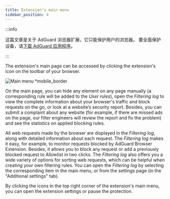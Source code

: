 ```yaml
---
title: Extension’s main menu
sidebar_position: 4
---
```


:::info

这篇文章是关于 AdGuard 浏览器扩展，它只能保护用户的浏览器。 要全面保护设备，请[下载 AdGuard 应用程序](https://agrd.io/download-kb-adblock)。

:::

The extension's main page can be accessed by clicking the extension's icon on the toolbar of your browser.

![Main menu \*mobile\_border](https://cdn.adtidy.org/content/Kb/ad_blocker/browser_extension/ad_blocker_browser_extension_main.png)

On the main page, you can hide any element on any page manually (a corresponding rule will be added to the _User rules_), open the _Filtering log_ to view the complete information about your browser's traffic and block requests on the go, or look at a website’s security report. Besides, you can submit a complaint about any website (for example, if there are missed ads on the page, our filter engineers will review the report and fix the problem) and see the statistics on applied blocking rules.

All web requests made by the browser are displayed in the _Filtering log_, along with detailed information about each request. The _Filtering log_ makes it easy, for example, to monitor requests blocked by AdGuard Browser Extension. Besides, it allows you to block any request or add a previously blocked request to Allowlist in two clicks. The _Filtering log_ also offers you a wide variety of options for sorting web requests, which can be helpful when creating your own filtering rules. You can open the _Filtering log_ by selecting the corresponding item in the main menu, or from the settings page (in the "Additional settings" tab).

By clicking the icons in the top right corner of the extension's main menu, you can open the extension settings or pause the protection.
